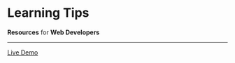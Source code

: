 # Learning Tips

**Resources** for **Web Developers** 
***
[Live Demo](https://vashisht23.github.io/Learning-Tips/)
